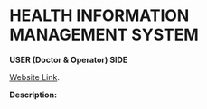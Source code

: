 # HEALTH INFORMATION MANAGEMENT SYSTEM

**USER (Doctor & Operator) SIDE**

[Website Link]().

**Description:**
